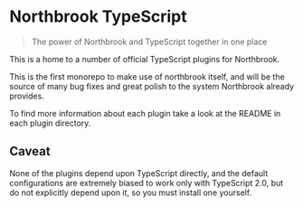 # Northbrook TypeScript

> The power of Northbrook and TypeScript together in one place

This is a home to a number of official TypeScript plugins for Northbrook.

This is the first monorepo to make use of northbrook itself, and will be the
source of many bug fixes and great polish to the system Northbrook already provides.

To find more information about each plugin take a look at the README in each
plugin directory.


## Caveat

None of the plugins depend upon TypeScript directly, and the default
configurations are extremely biased to work only with TypeScript 2.0, but do not
explicitly depend upon it, so you must install one yourself.
